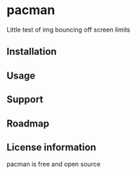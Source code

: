 # pacman
Little test of img bouncing off screen limits

## Installation

## Usage

## Support

## Roadmap

## License information
pacman is free and open source
